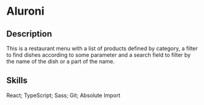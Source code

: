 # Aluroni

## Description

This is a restaurant menu with a list of products defined by category, a filter to find dishes according to some parameter and a search field to filter by the name of the dish or a part of the name.

## Skills

React; TypeScript; Sass; Git; Absolute Import
